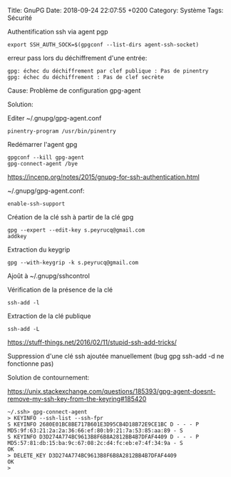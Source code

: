 Title:  GnuPG
Date:   2018-09-24 22:07:55 +0200
Category: Système
Tags: Sécurité


Authentification ssh via agent pgp

	export SSH_AUTH_SOCK=$(gpgconf --list-dirs agent-ssh-socket)

erreur pass lors du déchiffrement d'une entrée:

	gpg: échec du déchiffrement par clef publique : Pas de pinentry
	gpg: échec du déchiffrement : Pas de clef secrète

Cause:
Problème de configuration gpg-agent

Solution:

Editer ~/.gnupg/gpg-agent.conf

	pinentry-program /usr/bin/pinentry	

Redémarrer l'agent gpg

	gpgconf --kill gpg-agent
	gpg-connect-agent /bye

<https://incenp.org/notes/2015/gnupg-for-ssh-authentication.html>

~/.gnupg/gpg-agent.conf:

	enable-ssh-support

Création de la clé ssh à partir de la clé gpg


	gpg --expert --edit-key s.peyrucq@gmail.com
	addkey
	
Extraction du keygrip

	gpg --with-keygrip -k s.peyrucq@gmail.com
	
Ajoût à ~/.gnupg/sshcontrol

Vérification de la présence de la clé

	ssh-add -l

Extraction de la clé publique

	ssh-add -L

<https://stuff-things.net/2016/02/11/stupid-ssh-add-tricks/>

Suppression d'une clé ssh ajoutée manuellement (bug gpg ssh-add -d ne fonctionne pas)

Solution de contournement: 

<https://unix.stackexchange.com/questions/185393/gpg-agent-doesnt-remove-my-ssh-key-from-the-keyring#185420>

	~/.ssh> gpg-connect-agent
	> KEYINFO --ssh-list --ssh-fpr
	S KEYINFO 2680E01BC8BE717B601E3D95CB4D18B72E9CE1BC D - - - P MD5:9f:63:21:2a:2a:36:66:ef:80:b9:21:7a:53:85:aa:89 - S
	S KEYINFO D3D274A774BC9613B8F6B8A2812BB4B7DFAF4409 D - - - P MD5:57:81:db:15:ba:9c:67:08:2c:d4:fc:eb:e7:4f:34:9a - S
	OK
	> DELETE_KEY D3D274A774BC9613B8F6B8A2812BB4B7DFAF4409
	OK
	>

